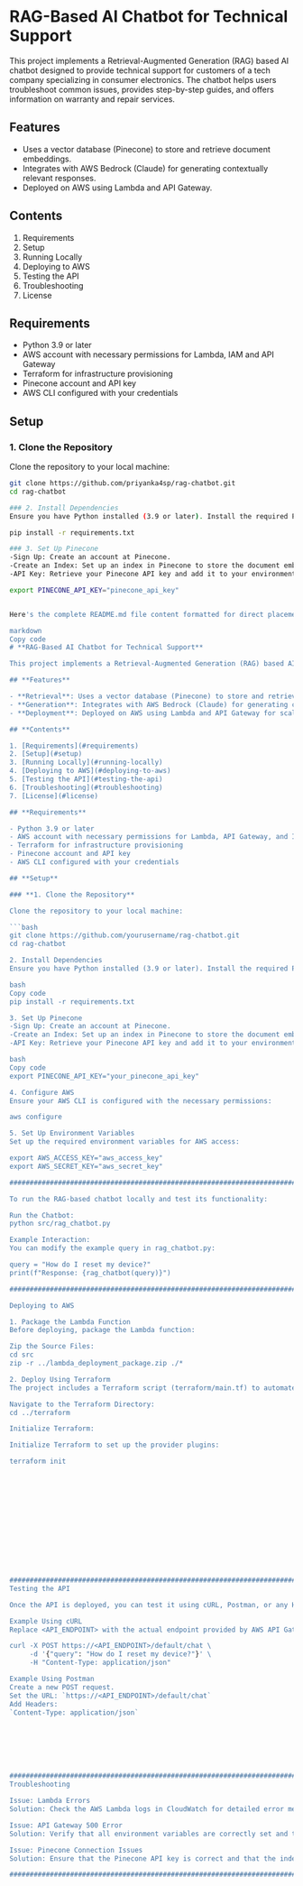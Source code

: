 # RAG-Based AI Chatbot for Technical Support

This project implements a Retrieval-Augmented Generation (RAG) based AI chatbot designed to provide technical support for customers of a tech company specializing in consumer electronics. The chatbot helps users troubleshoot common issues, provides step-by-step guides, and offers information on warranty and repair services.

## Features

- Uses a vector database (Pinecone) to store and retrieve document embeddings.
- Integrates with AWS Bedrock (Claude) for generating contextually relevant responses.
- Deployed on AWS using Lambda and API Gateway.

## Contents

1. Requirements
2. Setup
3. Running Locally
4. Deploying to AWS
5. Testing the API
6. Troubleshooting
7. License
  
## Requirements

- Python 3.9 or later
- AWS account with necessary permissions for Lambda, IAM and API Gateway
- Terraform for infrastructure provisioning
- Pinecone account and API key
- AWS CLI configured with your credentials

## Setup

### 1. Clone the Repository
Clone the repository to your local machine:

```bash
git clone https://github.com/priyanka4sp/rag-chatbot.git
cd rag-chatbot

### 2. Install Dependencies
Ensure you have Python installed (3.9 or later). Install the required Python packages:

pip install -r requirements.txt

### 3. Set Up Pinecone
-Sign Up: Create an account at Pinecone.
-Create an Index: Set up an index in Pinecone to store the document embeddings.
-API Key: Retrieve your Pinecone API key and add it to your environment variables.

export PINECONE_API_KEY="pinecone_api_key"


Here's the complete README.md file content formatted for direct placement in your Git repository. You can copy this content into a README.md file in your project directory.

markdown
Copy code
# **RAG-Based AI Chatbot for Technical Support**

This project implements a Retrieval-Augmented Generation (RAG) based AI chatbot designed to provide technical support for customers of a tech company specializing in consumer electronics. The chatbot helps users troubleshoot common issues, provides step-by-step guides, and offers information on warranty and repair services.

## **Features**

- **Retrieval**: Uses a vector database (Pinecone) to store and retrieve document embeddings.
- **Generation**: Integrates with AWS Bedrock (Claude) for generating contextually relevant responses.
- **Deployment**: Deployed on AWS using Lambda and API Gateway for scalable serverless operation.

## **Contents**

1. [Requirements](#requirements)
2. [Setup](#setup)
3. [Running Locally](#running-locally)
4. [Deploying to AWS](#deploying-to-aws)
5. [Testing the API](#testing-the-api)
6. [Troubleshooting](#troubleshooting)
7. [License](#license)

## **Requirements**

- Python 3.9 or later
- AWS account with necessary permissions for Lambda, API Gateway, and IAM
- Terraform for infrastructure provisioning
- Pinecone account and API key
- AWS CLI configured with your credentials

## **Setup**

### **1. Clone the Repository**

Clone the repository to your local machine:

```bash
git clone https://github.com/yourusername/rag-chatbot.git
cd rag-chatbot

2. Install Dependencies
Ensure you have Python installed (3.9 or later). Install the required Python packages:

bash
Copy code
pip install -r requirements.txt

3. Set Up Pinecone
-Sign Up: Create an account at Pinecone.
-Create an Index: Set up an index in Pinecone to store the document embeddings.
-API Key: Retrieve your Pinecone API key and add it to your environment variables.

bash
Copy code
export PINECONE_API_KEY="your_pinecone_api_key"

4. Configure AWS
Ensure your AWS CLI is configured with the necessary permissions:

aws configure

5. Set Up Environment Variables
Set up the required environment variables for AWS access:

export AWS_ACCESS_KEY="aws_access_key"
export AWS_SECRET_KEY="aws_secret_key"

############################################################################################################################################

To run the RAG-based chatbot locally and test its functionality:

Run the Chatbot:
python src/rag_chatbot.py

Example Interaction:
You can modify the example query in rag_chatbot.py:

query = "How do I reset my device?"
print(f"Response: {rag_chatbot(query)}")

#############################################################################################################################################

Deploying to AWS

1. Package the Lambda Function
Before deploying, package the Lambda function:

Zip the Source Files:
cd src
zip -r ../lambda_deployment_package.zip ./*

2. Deploy Using Terraform
The project includes a Terraform script (terraform/main.tf) to automate AWS deployment.

Navigate to the Terraform Directory:
cd ../terraform

Initialize Terraform:

Initialize Terraform to set up the provider plugins:

terraform init














#####################################################################################################################
Testing the API

Once the API is deployed, you can test it using cURL, Postman, or any HTTP client.

Example Using cURL
Replace <API_ENDPOINT> with the actual endpoint provided by AWS API Gateway after deployment:

curl -X POST https://<API_ENDPOINT>/default/chat \
     -d '{"query": "How do I reset my device?"}' \
     -H "Content-Type: application/json"

Example Using Postman
Create a new POST request.
Set the URL: `https://<API_ENDPOINT>/default/chat`
Add Headers:
`Content-Type: application/json`







#####################################################################################################################
Troubleshooting

Issue: Lambda Errors
Solution: Check the AWS Lambda logs in CloudWatch for detailed error messages.

Issue: API Gateway 500 Error
Solution: Verify that all environment variables are correctly set and that the Lambda function has the necessary permissions.

Issue: Pinecone Connection Issues
Solution: Ensure that the Pinecone API key is correct and that the index is properly configured.

###########################################################################################################################

